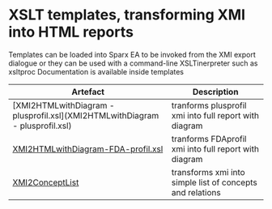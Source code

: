 # XSLT templates, transforming XMI into HTML reports
Templates can be loaded into Sparx EA to be invoked from the XMI export dialogue or they can be used with a command-line XSLTinerpreter such as xsltproc
Documentation is available inside templates

Artefact | Description
------------ | -------------
[XMI2HTMLwithDiagram - plusprofil.xsl](XMI2HTMLwithDiagram - plusprofil.xsl) | tranforms plusprofil xmi into full report with diagram
[XMI2HTMLwithDiagram-FDA-profil.xsl](XMI2HTMLwithDiagram-FDA-profil.xsl) | tranforms FDAprofil xmi into full report with diagram
[XMI2ConceptList](XMI2ConceptList.xsl) | transforms xmi into simple list of concepts and relations
